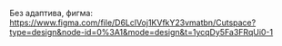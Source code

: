 Без адаптива, фигма: https://www.figma.com/file/D6LclVoj1KVfkY23vmatbn/Cutspace?type=design&node-id=0%3A1&mode=design&t=1ycqDy5Fa3FRqUi0-1
